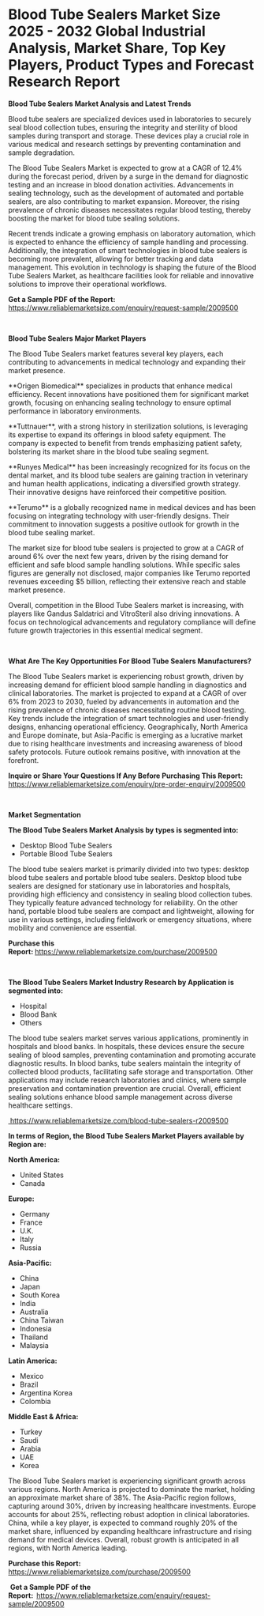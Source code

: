 <p><h1>Blood Tube Sealers Market Size 2025 - 2032 Global Industrial Analysis, Market Share, Top Key Players, Product Types and Forecast Research Report</h1></p><p><strong>Blood Tube Sealers Market Analysis and Latest Trends</strong></p>
<p><p>Blood tube sealers are specialized devices used in laboratories to securely seal blood collection tubes, ensuring the integrity and sterility of blood samples during transport and storage. These devices play a crucial role in various medical and research settings by preventing contamination and sample degradation. </p><p>The Blood Tube Sealers Market is expected to grow at a CAGR of 12.4% during the forecast period, driven by a surge in the demand for diagnostic testing and an increase in blood donation activities. Advancements in sealing technology, such as the development of automated and portable sealers, are also contributing to market expansion. Moreover, the rising prevalence of chronic diseases necessitates regular blood testing, thereby boosting the market for blood tube sealing solutions.</p><p>Recent trends indicate a growing emphasis on laboratory automation, which is expected to enhance the efficiency of sample handling and processing. Additionally, the integration of smart technologies in blood tube sealers is becoming more prevalent, allowing for better tracking and data management. This evolution in technology is shaping the future of the Blood Tube Sealers Market, as healthcare facilities look for reliable and innovative solutions to improve their operational workflows.</p></p>
<p><strong>Get a Sample PDF of the Report:&nbsp;</strong> <a href="https://www.reliablemarketsize.com/enquiry/request-sample/2009500?utm_campaign=2935&utm_medium=2&utm_source=Github&utm_content=ia&utm_term=16042025&utm_id=blood-tube-sealers">https://www.reliablemarketsize.com/enquiry/request-sample/2009500</a></p>
<p>&nbsp;</p>
<p><strong>Blood Tube Sealers Major Market Players</strong></p>
<p><p>The Blood Tube Sealers market features several key players, each contributing to advancements in medical technology and expanding their market presence. </p><p>**Origen Biomedical** specializes in products that enhance medical efficiency. Recent innovations have positioned them for significant market growth, focusing on enhancing sealing technology to ensure optimal performance in laboratory environments. </p><p>**Tuttnauer**, with a strong history in sterilization solutions, is leveraging its expertise to expand its offerings in blood safety equipment. The company is expected to benefit from trends emphasizing patient safety, bolstering its market share in the blood tube sealing segment.</p><p>**Runyes Medical** has been increasingly recognized for its focus on the dental market, and its blood tube sealers are gaining traction in veterinary and human health applications, indicating a diversified growth strategy. Their innovative designs have reinforced their competitive position.</p><p>**Terumo** is a globally recognized name in medical devices and has been focusing on integrating technology with user-friendly designs. Their commitment to innovation suggests a positive outlook for growth in the blood tube sealing market.</p><p>The market size for blood tube sealers is projected to grow at a CAGR of around 6% over the next few years, driven by the rising demand for efficient and safe blood sample handling solutions. While specific sales figures are generally not disclosed, major companies like Terumo reported revenues exceeding $5 billion, reflecting their extensive reach and stable market presence.</p><p>Overall, competition in the Blood Tube Sealers market is increasing, with players like Gandus Saldatrici and VitroSteril also driving innovations. A focus on technological advancements and regulatory compliance will define future growth trajectories in this essential medical segment.</p></p>
<p>&nbsp;</p>
<p><strong>What Are The Key Opportunities For Blood Tube Sealers Manufacturers?</strong></p>
<p><p>The Blood Tube Sealers market is experiencing robust growth, driven by increasing demand for efficient blood sample handling in diagnostics and clinical laboratories. The market is projected to expand at a CAGR of over 6% from 2023 to 2030, fueled by advancements in automation and the rising prevalence of chronic diseases necessitating routine blood testing. Key trends include the integration of smart technologies and user-friendly designs, enhancing operational efficiency. Geographically, North America and Europe dominate, but Asia-Pacific is emerging as a lucrative market due to rising healthcare investments and increasing awareness of blood safety protocols. Future outlook remains positive, with innovation at the forefront.</p></p>
<p><strong>Inquire or Share Your Questions If Any Before Purchasing This Report:</strong> <a href="https://www.reliablemarketsize.com/enquiry/pre-order-enquiry/2009500?utm_campaign=2935&utm_medium=2&utm_source=Github&utm_content=ia&utm_term=16042025&utm_id=blood-tube-sealers">https://www.reliablemarketsize.com/enquiry/pre-order-enquiry/2009500</a></p>
<p>&nbsp;</p>
<p><strong>Market Segmentation</strong></p>
<p><strong>The Blood Tube Sealers Market Analysis by types is segmented into:</strong></p>
<p><ul><li>Desktop Blood Tube Sealers</li><li>Portable Blood Tube Sealers</li></ul></p>
<p><p>The blood tube sealers market is primarily divided into two types: desktop blood tube sealers and portable blood tube sealers. Desktop blood tube sealers are designed for stationary use in laboratories and hospitals, providing high efficiency and consistency in sealing blood collection tubes. They typically feature advanced technology for reliability. On the other hand, portable blood tube sealers are compact and lightweight, allowing for use in various settings, including fieldwork or emergency situations, where mobility and convenience are essential.</p></p>
<p><strong>Purchase this Report:&nbsp;</strong><a href="https://www.reliablemarketsize.com/purchase/2009500?utm_campaign=2935&utm_medium=2&utm_source=Github&utm_content=ia&utm_term=16042025&utm_id=blood-tube-sealers">https://www.reliablemarketsize.com/purchase/2009500</a></p>
<p>&nbsp;</p>
<p><strong>The Blood Tube Sealers Market Industry Research by Application is segmented into:</strong></p>
<p><ul><li>Hospital</li><li>Blood Bank</li><li>Others</li></ul></p>
<p><p>The blood tube sealers market serves various applications, prominently in hospitals and blood banks. In hospitals, these devices ensure the secure sealing of blood samples, preventing contamination and promoting accurate diagnostic results. In blood banks, tube sealers maintain the integrity of collected blood products, facilitating safe storage and transportation. Other applications may include research laboratories and clinics, where sample preservation and contamination prevention are crucial. Overall, efficient sealing solutions enhance blood sample management across diverse healthcare settings.</p></p>
<p><a href="https://www.reliablemarketsize.com/blood-tube-sealers-r2009500?utm_campaign=2935&utm_medium=2&utm_source=Github&utm_content=ia&utm_term=16042025&utm_id=blood-tube-sealers">&nbsp;https://www.reliablemarketsize.com/blood-tube-sealers-r2009500</a></p>
<p><strong>In terms of Region, the Blood Tube Sealers Market Players available by Region are:</strong></p>
<p>
    <p> <strong> North America: </strong>
        <ul>
            <li>United States</li>
            <li>Canada</li>
        </ul>
        </p> 
    <p> <strong> Europe: </strong>
        <ul>
            <li>Germany</li>
            <li>France</li>
            <li>U.K.</li>
            <li>Italy</li>
            <li>Russia</li>
        </ul>
        </p> 
    <p> <strong> Asia-Pacific: </strong>
        <ul>
            <li>China</li>
            <li>Japan</li>
            <li>South Korea</li>
            <li>India</li>
            <li>Australia</li>
            <li>China Taiwan</li>
            <li>Indonesia</li>
            <li>Thailand</li>
            <li>Malaysia</li>
        </ul>
        </p> 
    <p> <strong> Latin America: </strong>
        <ul>
            <li>Mexico</li>
            <li>Brazil</li>
            <li>Argentina Korea</li>
            <li>Colombia</li>
        </ul>
        </p> 
    <p> <strong> Middle East & Africa: </strong>
        <ul>
            <li>Turkey</li>
            <li>Saudi</li>
            <li>Arabia</li>
            <li>UAE</li>
            <li>Korea</li>
        </ul>
    </p>
    </p>
<p><p>The Blood Tube Sealers market is experiencing significant growth across various regions. North America is projected to dominate the market, holding an approximate market share of 38%. The Asia-Pacific region follows, capturing around 30%, driven by increasing healthcare investments. Europe accounts for about 25%, reflecting robust adoption in clinical laboratories. China, while a key player, is expected to command roughly 20% of the market share, influenced by expanding healthcare infrastructure and rising demand for medical devices. Overall, robust growth is anticipated in all regions, with North America leading.</p></p>
<p><strong>Purchase this Report: </strong><a href="https://www.reliablemarketsize.com/purchase/2009500?utm_campaign=2935&utm_medium=2&utm_source=Github&utm_content=ia&utm_term=16042025&utm_id=blood-tube-sealers">https://www.reliablemarketsize.com/purchase/2009500</a></p>
<p>&nbsp;<strong>Get a Sample PDF of the Report:&nbsp;&nbsp;</strong><a href="https://www.reliablemarketsize.com/enquiry/request-sample/2009500?utm_campaign=2935&utm_medium=2&utm_source=Github&utm_content=ia&utm_term=16042025&utm_id=blood-tube-sealers">https://www.reliablemarketsize.com/enquiry/request-sample/2009500</a></p>
<p><strong></strong></p>
<p><p></p><p></p><p></p></p>
